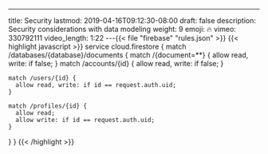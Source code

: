 ---
title: Security
lastmod: 2019-04-16T09:12:30-08:00
draft: false
description: Security considerations with data modeling
weight: 9
emoji: 🔥
vimeo: 330792111
video_length: 1:22
---{{< file "firebase" "rules.json" >}} {{< highlight javascript >}} service
cloud.firestore { match /databases/{database}/documents { match /{document=\*\*}
{ allow read, write: if false; }
 match /accounts/{id} { allow read, write: if false; }

    match /users/{id} {
      allow read, write: if id == request.auth.uid;
    }

    match /profiles/{id} {
      allow read;
      allow write: if id == request.auth.uid;
    }

} }
{{< /highlight >}}
